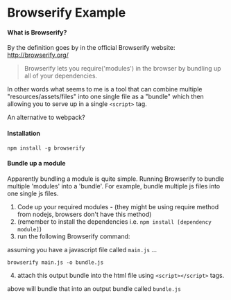 # Browserify Example

#### What is Browserify?

By the definition goes by in the official Browserify website: http://browserify.org/


> Browserify lets you require('modules') in the browser by bundling up all of your dependencies.

In other words what seems to me is a tool that can combine multiple "resources/assets/files" into one single
file as a "bundle" which then allowing you to serve up in a single `<script>` tag.

An alternative to webpack?

#### Installation

```
npm install -g browserify
```

#### Bundle up a module

Apparently bundling a module is quite simple. Running Browserify to bundle multiple 'modules' into a 'bundle'.
For example, bundle multiple js files into one single js files.

1. Code up your required modules - (they might be using require method from nodejs, browsers don't have this method)
2. (remember to install the dependencies i.e. `npm install [dependency module]`)
3. run the following Browserify command:

assuming you have a javascript file called `main.js` ...

```
browserify main.js -o bundle.js
```

4. attach this output bundle into the html file using `<script></script>` tags.

above will bundle that into an output bundle called `bundle.js`
